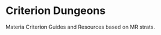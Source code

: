 # Criterion Dungeons

Materia Criterion Guides and Resources based on MR strats.

<PageList limitedList="criterion"/>